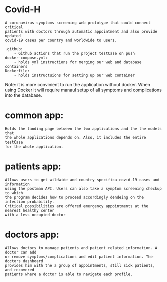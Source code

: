 # Covid-H
    A coronavirus symptoms screening web prototype that could connect critical 
    patients with doctors through automatic appointment and also provide updated 
    covid-19 cases per country and worldwide to users. 

    .github:
        - Github actions that run the project testCase on push
    docker-compose.yml:
        - holds yml instructions for merging our web and database containers
    Dockerfile:
        - holds instructuions for setting up our web container
Note: 
    it is more convinient to run the application without docker. When using Docker
    it will require manaul setup of all symptoms and complications into the database.

# common app:
    Holds the landing page between the two applications and the the models that
    the whole applications depends on. Also, it includes the entire testCase 
    for the whole application.



# patients app:
    Allows users to get wildwide and country specifica covid-19 cases and information
    using the postman API. Users can also take a symptom screening checkup to which 
    the program decides how to proceed accordingly dendeing on the infection probability.
    Critical possibilities are offered emergency appointments at the nearest healthy center 
    with a less occupied doctor

# doctors app:
    Allows doctors to manage patients and patient related information. A doctor can add
    or remove symptoms/complications and edit patient information. The doctors dashboard
    provides him with the a group of appointments, still sick patients, and recovered 
    patients where a doctor is able to navigate each profile.

